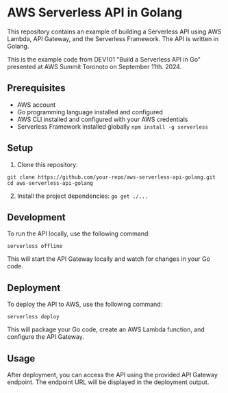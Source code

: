 # AWS Serverless API in Golang

This repository contains an example of building a Serverless API using AWS Lambda, API Gateway, and the Serverless Framework. The API is written in Golang. 

This is the example code from DEV101 "Build a Serverless API in Go" presented at AWS Summit Toronoto on September 11th. 2024.

## Prerequisites

* AWS account
* Go programming language installed and configured
* AWS CLI installed and configured with your AWS credentials
* Serverless Framework installed globally `npm install -g serverless`

## Setup

1. Clone this repository:
```
git clone https://github.com/your-repo/aws-serverless-api-golang.git
cd aws-serverless-api-golang
```

2. Install the project dependencies: `go get ./...`

## Development
To run the API locally, use the following command:

```
serverless offline
```

This will start the API Gateway locally and watch for changes in your Go code.

## Deployment

To deploy the API to AWS, use the following command:

```
serverless deploy
```

This will package your Go code, create an AWS Lambda function, and configure the API Gateway.

## Usage

After deployment, you can access the API using the provided API Gateway endpoint. The endpoint URL will be displayed in the deployment output.